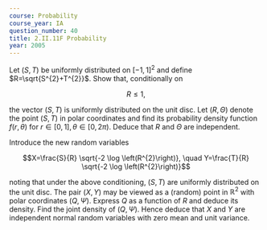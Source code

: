 ```yaml
---
course: Probability
course_year: IA
question_number: 40
title: 2.II.11F Probability
year: 2005
---
```



Let $(S, T)$ be uniformly distributed on $[-1,1]^{2}$ and define $R=\sqrt{S^{2}+T^{2}}$. Show that, conditionally on

$$R \leqslant 1,$$

the vector $(S, T)$ is uniformly distributed on the unit disc. Let $(R, \Theta)$ denote the point $(S, T)$ in polar coordinates and find its probability density function $f(r, \theta)$ for $r \in[0,1], \theta \in[0,2 \pi)$. Deduce that $R$ and $\Theta$ are independent.

Introduce the new random variables

$$X=\frac{S}{R} \sqrt{-2 \log \left(R^{2}\right)}, \quad Y=\frac{T}{R} \sqrt{-2 \log \left(R^{2}\right)}$$

noting that under the above conditioning, $(S, T)$ are uniformly distributed on the unit disc. The pair $(X, Y)$ may be viewed as a (random) point in $\mathbb{R}^{2}$ with polar coordinates $(Q, \Psi)$. Express $Q$ as a function of $R$ and deduce its density. Find the joint density of $(Q, \Psi)$. Hence deduce that $X$ and $Y$ are independent normal random variables with zero mean and unit variance.